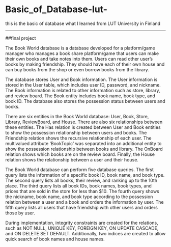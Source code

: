 # Basic_of_Database-lut-
this is the basic of database what I learned from LUT University in Finland


---

##final project

The Book World database is a database developed for a platform/game manager who manages a book share platform/game that users can make their own books and take notes into them. Users can read other user’s books by making friendship. They should have each of their own house and can buy books from the shop or even borrow books from the library.

The database stores User and Book information. The User information is stored in the User table, which includes user ID, password, and nickname. The Book information is related to other information such as store, library, and review board. The Book entity includes book name, book type, and book ID. The database also stores the possession status between users and books.

There are six entities in the Book World database: User, Book, Store, Library, ReviewBoard, and House. There are also six relationships between these entities. The Has relation is created between User and Book entities to show the possession relationship between users and books. The Friendship relation shows the recursive relationship of each user. The multivalued attribute ‘BookTopic’ was separated into an additional entity to show the possession relationship between books and library. The OnBoard relation shows which books are on the review board. Finally, the House relation shows the relationship between a user and their house.

The Book World database can perform five database queries. The first query lists the information of a specific book ID, book name, and book type. The second query lists all books, their review, and ranking up to the 10th place. The third query lists all book IDs, book names, book types, and prices that are sold in the store for less than $10. The fourth query shows the nickname, book name, and book type according to the possession relation between a user and a book and orders the information by user. The fifth query lists all users that have friendship with other users and orders those by user.

During implementation, integrity constraints are created for the relations, such as NOT NULL, UNIQUE KEY, FOREIGN KEY, ON UPDATE CASCADE, and ON DELETE SET DEFAULT. Additionally, two indices are created to allow quick search of book names and house names.


